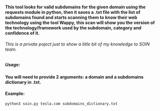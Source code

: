 #### This tool looks for valid subdomains for the given domain using the requests module in python, then it saves a .txt file with the list of subdomains found and starts scanning them to know their web technology using the tool Wappy, this scan will show you the version of the technology/framework used by the subdomain, category and confidence of it.

###### This is a private poject just to show a liitle bit of my knowledge to SOIN team.

##### Usage:

#### You will need to provide 2 arguments: a domain and a subdomains dictionary in .txt.

#### Example:
```bash
python3 soin.py tesla.com subdomains_dictionary.txt
```
